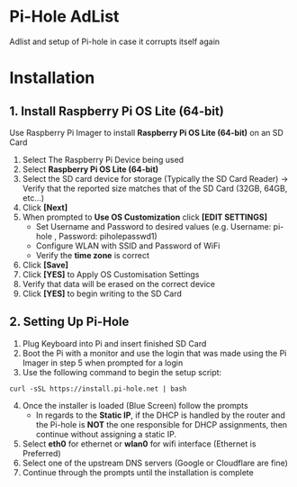 # Pi-Hole AdList
Adlist and setup of Pi-hole in case it corrupts itself again

# Installation
## 1. Install Raspberry Pi OS Lite (64-bit)
Use Raspberry Pi Imager to install **Raspberry Pi OS Lite (64-bit)** on an SD Card

1. Select The Raspberry Pi Device being used
2. Select **Raspberry Pi OS Lite (64-bit)**
3. Select the SD card device for storage (Typically the SD Card Reader) -> Verify that the reported size matches that of the SD Card (32GB, 64GB, etc...)
4. Click **[Next]**
5. When prompted to **Use OS Customization** click **[EDIT SETTINGS]**
      - Set Username and Password to desired values (e.g. Username: pi-hole , Password: piholepasswd1)
      - Configure WLAN with SSID and Password of WiFi
      - Verify the **time zone** is correct
6. Click **[Save]**
7. Click **[YES]** to Apply OS Customisation Settings
8. Verify that data will be erased on the correct device
9. Click **[YES]** to begin writing to the SD Card  


## 2. Setting Up Pi-Hole

1. Plug Keyboard into Pi and insert finished SD Card
2. Boot the Pi with a monitor and use the login that was made using the Pi Imager in step 5 when prompted for a login
3. Use the following command to begin the setup script:

```
curl -sSL https://install.pi-hole.net | bash
```

4. Once the installer is loaded (Blue Screen) follow the prompts
      - In regards to the **Static IP**, if the DHCP is handled by the router and the Pi-hole is **NOT** the one responsible for DHCP assignments, then continue without assigning a static IP.
5. Select **eth0** for ethernet or **wlan0** for wifi interface (Ethernet is Preferred)
6. Select one of the upstream DNS servers (Google or Cloudflare are fine)
7. Continue through the prompts until the installation is complete

